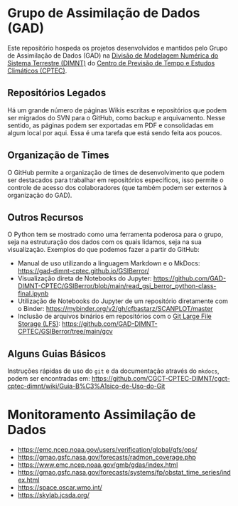 # Grupo de Assimilação de Dados (GAD)

Este repositório hospeda os projetos desenvolvidos e mantidos pelo Grupo de Assimilação de Dados (GAD) na [Divisão de Modelagem Numérica do Sistema Terrestre (DIMNT)](https://www3.cptec.inpe.br/dimnt/) do [Centro de Previsão de Tempo e Estudos Climáticos (CPTEC)](https://www.cptec.inpe.br/).

## Repositórios Legados

Há um grande número de páginas Wikis escritas e repositórios que podem ser migrados do SVN para o GitHub, como backup e arquivamento. Nesse sentido, as páginas podem ser exportadas em PDF e consolidadas em algum local por aqui. Essa é uma tarefa que está sendo feita aos poucos.

## Organização de Times

O GitHub permite a organização de times de desenvolvimento que podem ser destacados para trabalhar em repositórios específicos, isso permite o controle de acesso dos colaboradores (que também podem ser externos à organização do GAD).

## Outros Recursos

O Python tem se mostrado como uma ferramenta poderosa para o grupo, seja na estruturação dos dados com os quais lidamos, seja na sua visualização. Exemplos do que podemos fazer a partir do GitHub:

* Manual de uso utilizando a linguagem Markdown e o MkDocs: https://gad-dimnt-cptec.github.io/GSIBerror/
* Visualização direta de Notebooks do Jupyter: https://github.com/GAD-DIMNT-CPTEC/GSIBerror/blob/main/read_gsi_berror_python-class-final.ipynb
* Utilização de Notebooks do Jupyter de um repositório diretamente com o Binder: https://mybinder.org/v2/gh/cfbastarz/SCANPLOT/master
* Inclusão de arquivos binários em repositórios com o [Git Large File Storage (LFS)](https://git-lfs.github.com/): https://github.com/GAD-DIMNT-CPTEC/GSIBerror/tree/main/gcv

## Alguns Guias Básicos

Instruções rápidas de uso do `git` e da documentação através do `mkdocs`, podem ser encontradas em: https://github.com/CGCT-CPTEC-DIMNT/cgct-cptec-dimnt/wiki/Guia-B%C3%A1sico-de-Uso-do-Git

# Monitoramento Assimilação de Dados

* https://emc.ncep.noaa.gov/users/verification/global/gfs/ops/
* https://gmao.gsfc.nasa.gov/forecasts/radmon_coverage.php
* https://www.emc.ncep.noaa.gov/gmb/gdas/index.html
* https://gmao.gsfc.nasa.gov/forecasts/systems/fp/obstat_time_series/index.html
* https://space.oscar.wmo.int/
* https://skylab.jcsda.org/
